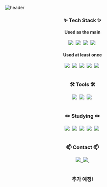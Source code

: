 ![header](https://capsule-render.vercel.app/api?type=slice&color=auto&height=250&section=header&text=SeongeunKim&fontsize=90&fontColor=black)


<h3 align="center">✨ Tech Stack ✨</h3>

<h4 align="center"> Used as the main </h4>
<div align="center">
  <img src="https://img.shields.io/badge/JAVA-FF7800?style=flat-square&logo=coffeescript&logoColor=white"/></a>&nbsp
  <img src="https://img.shields.io/badge/SPRING-6DB33F?style=flat-square&logo=spring&logoColor=white"/></a>&nbsp
  <img src="https://img.shields.io/badge/SPRINGBOOT-6DB33F?style=flat-square&logo=springboot&logoColor=white"/></a>&nbsp
  <img src="https://img.shields.io/badge/MYSQL-4479A1?style=flat-square&logo=mysql&logoColor=white"/></a>&nbsp
</div>


<h4 align="center"> Used at least once </h4>
<div align="center">
  <img src="https://img.shields.io/badge/C-A8B9CC?style=flat-square&logo=git&c=white"/></a>&nbsp
  <img src="https://img.shields.io/badge/HTML5-E34F26?style=flat-square&logo=html5&c=white"/></a>&nbsp
  <img src="https://img.shields.io/badge/DART-0175C2?style=flat-square&logo=dart&c=white"/></a>&nbsp
  <img src="https://img.shields.io/badge/AWS-232F3E?style=flat-square&logo=amazonwebservices&c=white"/></a>&nbsp
  <img src="https://img.shields.io/badge/CSS-1572B6?style=flat-square&logo=css&c=white"/></a>&nbsp
</div>

<br>

<h3 align="center">🛠 Tools 🛠</h3>
<div align="center">
  <img src="https://img.shields.io/badge/GIT-F05032?style=flat-square&logo=git&logoColor=white"/></a>&nbsp
  <img src="https://img.shields.io/badge/GITHUB-181717?style=flat-square&logo=github&logoColor=white"/></a>&nbsp
  <img src="https://img.shields.io/badge/NOTION-000000?style=flat-square&logo=notion&logoColor=white"/></a>&nbsp
</div>

<br>

<h3 align="center">✏️ Studying ✏️</h3>
<div align="center">
  <img src="https://img.shields.io/badge/LINUX-FCC624?style=flat-square&logo=linux&logoColor=white"/></a>&nbsp
  <img src="https://img.shields.io/badge/PYTHON-3776AB?style=flat-square&logo=python&logoColor=white"/></a>&nbsp
  <img src="https://img.shields.io/badge/FLASK-000000?style=flat-square&logo=flask&logoColor=white"/></a>&nbsp
  <img src="https://img.shields.io/badge/DJANGO-092E20?style=flat-square&logo=django&logoColor=white"/></a>&nbsp
  <img src="https://img.shields.io/badge/JENKINS-D24939?style=flat-square&logo=jenkins&logoColor=white"/></a>&nbsp
</div>

<br>

<h3 align="center">📫 Contact 📫</h3>
<div align="center">
  <a href="https://velog.io/@kswdot">
    <img src="https://img.shields.io/badge/Velog-1EBC8F?style=for-the-badge&logo=velog&logoColor=white" />&nbsp
  </a>
  <a href="mailto:rlajtdmds7a@naver.com">
    <img
      src="https://img.shields.io/badge/rlatjddms7a@naver.com-00E47C?style=for-the-badge&logo=naver&logoColor=white"/>&nbsp
  </a>
</div>

<br>

<h3 align="center"> 추가 예정! </h3>
